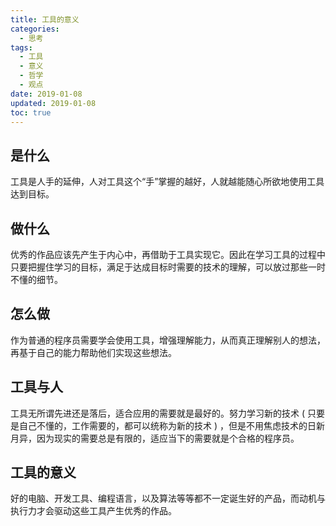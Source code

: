 ```yaml
---
title: 工具的意义
categories:
  - 思考
tags:
  - 工具
  - 意义
  - 哲学
  - 观点
date: 2019-01-08
updated: 2019-01-08
toc: true
---
```


## 是什么

工具是人手的延伸，人对工具这个“手”掌握的越好，人就越能随心所欲地使用工具达到目标。

## 做什么

优秀的作品应该先产生于内心中，再借助于工具实现它。因此在学习工具的过程中只要把握住学习的目标，满足于达成目标时需要的技术的理解，可以放过那些一时不懂的细节。

## 怎么做

作为普通的程序员需要学会使用工具，增强理解能力，从而真正理解别人的想法，再基于自己的能力帮助他们实现这些想法。

## 工具与人

工具无所谓先进还是落后，适合应用的需要就是最好的。努力学习新的技术 ( 只要是自己不懂的，工作需要的，都可以统称为新的技术 ) ，但是不用焦虑技术的日新月异，因为现实的需要总是有限的，适应当下的需要就是个合格的程序员。

## 工具的意义

好的电脑、开发工具、编程语言，以及算法等等都不一定诞生好的产品，而动机与执行力才会驱动这些工具产生优秀的作品。
